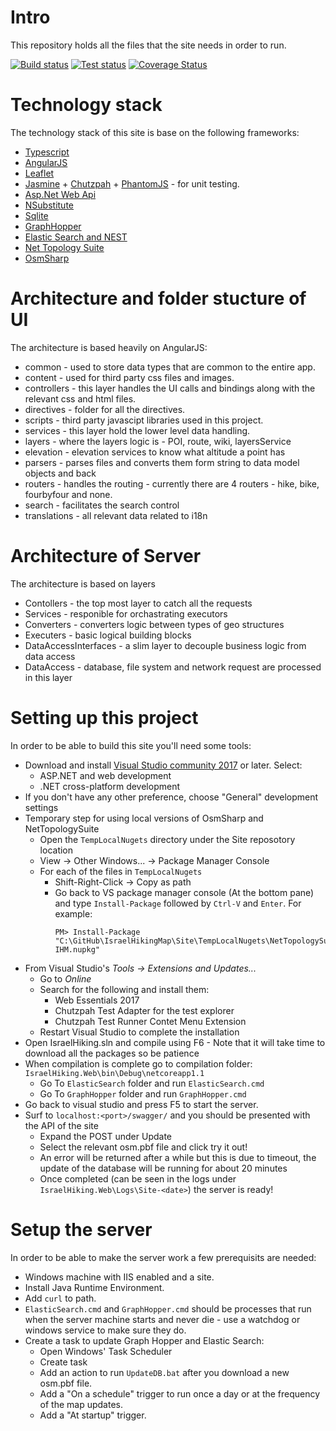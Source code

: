 # Intro
This repository holds all the files that the site needs in order to run.

[![Build status](https://ci.appveyor.com/api/projects/status/38up550uh57s8khw/branch/master?svg=true)](https://ci.appveyor.com/project/HarelM/site/branch/master)
[![Test status](http://teststatusbadge.azurewebsites.net/api/status/HarelM/site)](https://ci.appveyor.com/project/HarelM/site)
[![Coverage Status](https://coveralls.io/repos/github/IsraelHikingMap/Site/badge.svg?branch=master)](https://coveralls.io/github/IsraelHikingMap/Site?branch=master)

# Technology stack
The technology stack of this site is base on the following frameworks:
* [Typescript](http://www.typescriptlang.org/)
* [AngularJS](https://angularjs.org/)
* [Leaflet](http://leafletjs.com/)
* [Jasmine](http://jasmine.github.io/) + [Chutzpah](https://chutzpah.codeplex.com/) + [PhantomJS](http://phantomjs.org/) - for unit testing.
* [Asp.Net Web Api](http://www.asp.net/web-api)
* [NSubstitute](http://nsubstitute.github.io/)
* [Sqlite](https://www.sqlite.org/)
* [GraphHopper](https://graphhopper.com/)
* [Elastic Search and NEST](https://www.elastic.co/)
* [Net Topology Suite](https://github.com/NetTopologySuite/NetTopologySuite)
* [OsmSharp](http://www.osmsharp.com/)


# Architecture and folder stucture of UI
The architecture is based heavily on AngularJS:
* common - used to store data types that are common to the entire app.
* content - used for third party css files and images.
* controllers - this layer handles the UI calls and bindings along with the relevant css and html files.
* directives - folder for all the directives.
* scripts - third party javascipt libraries used in this project.
* services - this layer hold the lower level data handling.
 * layers - where the layers logic is - POI, route, wiki, layersService
 * elevation - elevation services to know what altitude a point has
 * parsers - parses files and converts them form string to data model objects and back
 * routers - handles the routing - currently there are 4 routers - hike, bike, fourbyfour and none.
 * search - facilitates the search control
* translations - all relevant data related to i18n
 
# Architecture of Server
The architecture is based on layers
* Contollers - the top most layer to catch all the requests
* Services - responible for orchastrating executors
* Converters - converters logic between types of geo structures
* Executers - basic logical building blocks 
* DataAccessInterfaces - a slim layer to decouple business logic from data access
* DataAccess - database, file system and network request are processed in this layer

# Setting up this project
In order to be able to build this site you'll need some tools:

* Download and install [Visual Studio community 2017](https://www.visualstudio.com/downloads) or later. Select:
  * ASP.NET and web development
  * .NET cross-platform development
* If you don't have any other preference, choose "General" development settings
* Temporary step for using local versions of OsmSharp and NetTopologySuite
  * Open the ```TempLocalNugets``` directory under the Site reposotory location
  * View &rarr; Other Windows... &rarr; Package Manager Console
  * For each of the files in ```TempLocalNugets```
    * Shift-Right-Click &rarr; Copy as path
    * Go back to VS package manager console (At the bottom pane) and type ```Install-Package``` followed by ```Ctrl-V``` and ```Enter```. For example:
      ```
      PM> Install-Package "C:\GitHub\IsraelHikingMap\Site\TempLocalNugets\NetTopologySuite.IO.1.15.0-IHM.nupkg"
      ```
* From Visual Studio's _Tools &rarr; Extensions and Updates..._ 
  * Go to _Online_
  * Search for the following and install them: 
    * Web Essentials 2017
    * Chutzpah Test Adapter for the test explorer
    * Chutzpah Test Runner Contet Menu Extension
  * Restart Visual Studio to complete the installation
* Open IsraelHiking.sln and compile using F6 - Note that it will take time to download all the packages so be patience
* When compilation is complete go to compilation folder: `IsraelHiking.Web\bin\Debug\netcoreapp1.1`
  * Go To `ElasticSearch` folder and run `ElasticSearch.cmd`
  * Go To `GraphHopper` folder and run `GraphHopper.cmd`
* Go back to visual studio and press F5 to start the server.
* Surf to `localhost:<port>/swagger/` and you should be presented with the API of the site
  * Expand the POST under Update
  * Select the relevant osm.pbf file and click try it out!
  * An error will be returned after a while but this is due to timeout, the update of the database will be running for about 20 minutes
  * Once completed (can be seen in the logs under `IsraelHiking.Web\Logs\Site-<date>`) the server is ready!

# Setup the server
In order to be able to make the server work a few prerequisits are needed:
* Windows machine with IIS enabled and a site.
* Install Java Runtime Environment.
* Add `curl` to path.
* `ElasticSearch.cmd` and `GraphHopper.cmd` should be processes that run when the server machine starts and never die - use a watchdog or windows service to make sure they do.
* Create a task to update Graph Hopper and Elastic Search:
  * Open Windows' Task Scheduler
  * Create task 
  * Add an action to run `UpdateDB.bat` after you download a new osm.pbf file.
  * Add a "On a schedule" trigger to run once a day or at the frequency of the map updates.
  * Add a "At startup" trigger.
